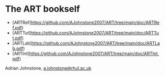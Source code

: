 # The ART bookself

* [ARTRef]https://github.com/AJohnstone2007/ART/tree/main/doc/ARTRef.pdf)
* [ARTTut]https://github.com/AJohnstone2007/ART/tree/main/doc/ARTTut.pdf)
* [ARTLab]https://github.com/AJohnstone2007/ART/tree/main/doc/ARTLab.pdf)
* [ARTInt]https://github.com/AJohnstone2007/ART/tree/main/doc/ARTInt.pdf)

Adrian Johnstone, a.johnstone@rhul.ac.uk
